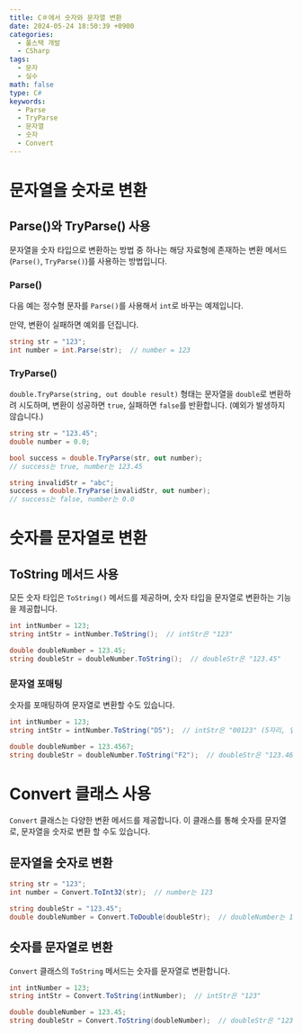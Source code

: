 ```yaml
---
title: C＃에서 숫자와 문자열 변환
date: 2024-05-24 18:50:39 +0900
categories:
  - 풀스택 개발
  - CSharp
tags:
  - 문자
  - 실수
math: false
type: C#
keywords:
  - Parse
  - TryParse
  - 문자열
  - 숫자
  - Convert
---
```


# 문자열을 숫자로 변환

## Parse()와 TryParse() 사용

문자열을 숫자 타입으로 변환하는 방법 중 하나는 해당 자료형에 존재하는 변환 메서드(`Parse()`, `TryParse()`)를 사용하는 방법입니다.

### Parse()

다음 예는 정수형 문자를 `Parse()`를 사용해서 `int`로 바꾸는 예제입니다.

만약, 변환이 실패하면 예외를 던집니다.

```csharp
string str = "123";
int number = int.Parse(str);  // number = 123
```

### TryParse()

`double.TryParse(string, out double result)` 형태는 문자열을 `double`로 변환하려 시도하며, 변환이 성공하면 `true`, 실패하면 `false`를 반환합니다. (예외가 발생하지 않습니다.)

```csharp
string str = "123.45";
double number = 0.0;

bool success = double.TryParse(str, out number);
// success는 true, number는 123.45

string invalidStr = "abc";
success = double.TryParse(invalidStr, out number);
// success는 false, number는 0.0
```

# 숫자를 문자열로 변환

## ToString 메서드 사용

모든 숫자 타입은 `ToString()` 메서드를 제공하며, 숫자 타입을 문자열로 변환하는 기능을 제공합니다.

```csharp
int intNumber = 123;
string intStr = intNumber.ToString();  // intStr은 "123"

double doubleNumber = 123.45;
string doubleStr = doubleNumber.ToString();  // doubleStr은 "123.45"
```

### 문자열 포매팅

숫자를 포매팅하여 문자열로 변환할 수도 있습니다.

```csharp
int intNumber = 123;
string intStr = intNumber.ToString("D5");  // intStr은 "00123" (5자리, 앞에 0 채움)

double doubleNumber = 123.4567;
string doubleStr = doubleNumber.ToString("F2");  // doubleStr은 "123.46" (소수점 이하 2자리)
```

# Convert 클래스 사용

`Convert` 클래스는 다양한 변환 메서드를 제공합니다. 이 클래스를 통해 숫자를 문자열로, 문자열을 숫자로 변환 할 수도 있습니다.

## 문자열을 숫자로 변환

```csharp
string str = "123";
int number = Convert.ToInt32(str);  // number는 123

string doubleStr = "123.45";
double doubleNumber = Convert.ToDouble(doubleStr);  // doubleNumber는 123.45
```

## 숫자를 문자열로 변환

`Convert` 클래스의 `ToString` 메서드는 숫자를 문자열로 변환합니다.

```csharp
int intNumber = 123;
string intStr = Convert.ToString(intNumber);  // intStr은 "123"

double doubleNumber = 123.45;
string doubleStr = Convert.ToString(doubleNumber);  // doubleStr은 "123.45"
```
